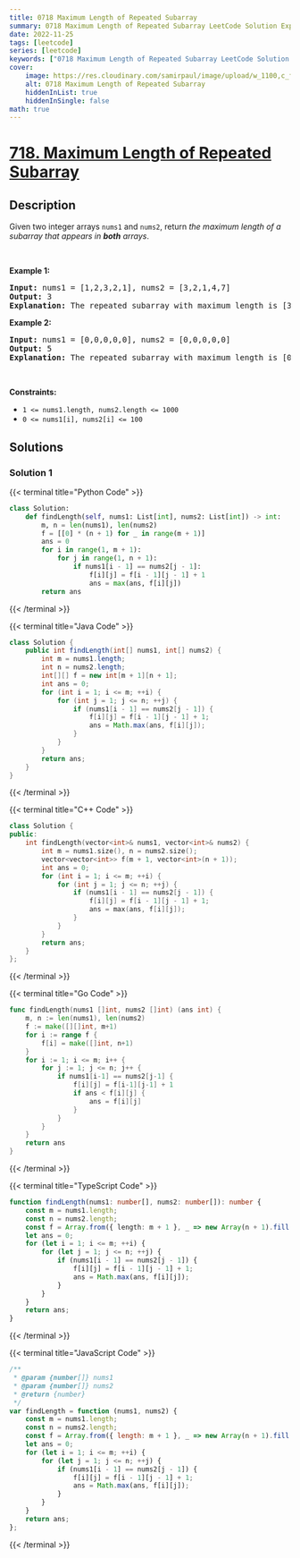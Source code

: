 ```yaml
---
title: 0718 Maximum Length of Repeated Subarray
summary: 0718 Maximum Length of Repeated Subarray LeetCode Solution Explained
date: 2022-11-25
tags: [leetcode]
series: [leetcode]
keywords: ["0718 Maximum Length of Repeated Subarray LeetCode Solution Explained in all languages", "0718 Maximum Length of Repeated Subarray", "LeetCode", "leetcode solution in Python3 C++ Java Go PHP Ruby Swift TypeScript Rust C# JavaScript C", "GeeksforGeeks", "InterviewBit", "Coding Ninjas", "HackerRank", "HackerEarth", "CodeChef", "TopCoder", "AlgoExpert", "freeCodeCamp", "Codeforces", "GitHub", "AtCoder", "Samir Paul"]
cover:
    image: https://res.cloudinary.com/samirpaul/image/upload/w_1100,c_fit,co_rgb:FFFFFF,l_text:Arial_75_bold:0718 Maximum Length of Repeated Subarray - Solution Explained/problem-solving.webp
    alt: 0718 Maximum Length of Repeated Subarray
    hiddenInList: true
    hiddenInSingle: false
math: true
---
```



# [718. Maximum Length of Repeated Subarray](https://leetcode.com/problems/maximum-length-of-repeated-subarray)


## Description

<p>Given two integer arrays <code>nums1</code> and <code>nums2</code>, return <em>the maximum length of a subarray that appears in <strong>both</strong> arrays</em>.</p>

<p>&nbsp;</p>
<p><strong class="example">Example 1:</strong></p>

<pre>
<strong>Input:</strong> nums1 = [1,2,3,2,1], nums2 = [3,2,1,4,7]
<strong>Output:</strong> 3
<strong>Explanation:</strong> The repeated subarray with maximum length is [3,2,1].
</pre>

<p><strong class="example">Example 2:</strong></p>

<pre>
<strong>Input:</strong> nums1 = [0,0,0,0,0], nums2 = [0,0,0,0,0]
<strong>Output:</strong> 5
<strong>Explanation:</strong> The repeated subarray with maximum length is [0,0,0,0,0].
</pre>

<p>&nbsp;</p>
<p><strong>Constraints:</strong></p>

<ul>
	<li><code>1 &lt;= nums1.length, nums2.length &lt;= 1000</code></li>
	<li><code>0 &lt;= nums1[i], nums2[i] &lt;= 100</code></li>
</ul>

## Solutions

### Solution 1

<!-- tabs:start -->

{{< terminal title="Python Code" >}}
```python
class Solution:
    def findLength(self, nums1: List[int], nums2: List[int]) -> int:
        m, n = len(nums1), len(nums2)
        f = [[0] * (n + 1) for _ in range(m + 1)]
        ans = 0
        for i in range(1, m + 1):
            for j in range(1, n + 1):
                if nums1[i - 1] == nums2[j - 1]:
                    f[i][j] = f[i - 1][j - 1] + 1
                    ans = max(ans, f[i][j])
        return ans
```
{{< /terminal >}}

{{< terminal title="Java Code" >}}
```java
class Solution {
    public int findLength(int[] nums1, int[] nums2) {
        int m = nums1.length;
        int n = nums2.length;
        int[][] f = new int[m + 1][n + 1];
        int ans = 0;
        for (int i = 1; i <= m; ++i) {
            for (int j = 1; j <= n; ++j) {
                if (nums1[i - 1] == nums2[j - 1]) {
                    f[i][j] = f[i - 1][j - 1] + 1;
                    ans = Math.max(ans, f[i][j]);
                }
            }
        }
        return ans;
    }
}
```
{{< /terminal >}}

{{< terminal title="C++ Code" >}}
```cpp
class Solution {
public:
    int findLength(vector<int>& nums1, vector<int>& nums2) {
        int m = nums1.size(), n = nums2.size();
        vector<vector<int>> f(m + 1, vector<int>(n + 1));
        int ans = 0;
        for (int i = 1; i <= m; ++i) {
            for (int j = 1; j <= n; ++j) {
                if (nums1[i - 1] == nums2[j - 1]) {
                    f[i][j] = f[i - 1][j - 1] + 1;
                    ans = max(ans, f[i][j]);
                }
            }
        }
        return ans;
    }
};
```
{{< /terminal >}}

{{< terminal title="Go Code" >}}
```go
func findLength(nums1 []int, nums2 []int) (ans int) {
	m, n := len(nums1), len(nums2)
	f := make([][]int, m+1)
	for i := range f {
		f[i] = make([]int, n+1)
	}
	for i := 1; i <= m; i++ {
		for j := 1; j <= n; j++ {
			if nums1[i-1] == nums2[j-1] {
				f[i][j] = f[i-1][j-1] + 1
				if ans < f[i][j] {
					ans = f[i][j]
				}
			}
		}
	}
	return ans
}
```
{{< /terminal >}}

{{< terminal title="TypeScript Code" >}}
```ts
function findLength(nums1: number[], nums2: number[]): number {
    const m = nums1.length;
    const n = nums2.length;
    const f = Array.from({ length: m + 1 }, _ => new Array(n + 1).fill(0));
    let ans = 0;
    for (let i = 1; i <= m; ++i) {
        for (let j = 1; j <= n; ++j) {
            if (nums1[i - 1] == nums2[j - 1]) {
                f[i][j] = f[i - 1][j - 1] + 1;
                ans = Math.max(ans, f[i][j]);
            }
        }
    }
    return ans;
}
```
{{< /terminal >}}

{{< terminal title="JavaScript Code" >}}
```js
/**
 * @param {number[]} nums1
 * @param {number[]} nums2
 * @return {number}
 */
var findLength = function (nums1, nums2) {
    const m = nums1.length;
    const n = nums2.length;
    const f = Array.from({ length: m + 1 }, _ => new Array(n + 1).fill(0));
    let ans = 0;
    for (let i = 1; i <= m; ++i) {
        for (let j = 1; j <= n; ++j) {
            if (nums1[i - 1] == nums2[j - 1]) {
                f[i][j] = f[i - 1][j - 1] + 1;
                ans = Math.max(ans, f[i][j]);
            }
        }
    }
    return ans;
};
```
{{< /terminal >}}

<!-- tabs:end -->

<!-- end -->
